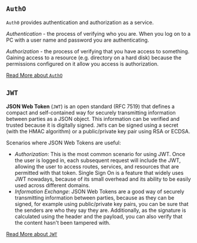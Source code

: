 ## `AuthO`
`Auth0` provides authentication and authorization as a service.

_Authentication_ - the process of verifying who you are. When you log on to a PC with a user name and password you are authenticating.

_Authorization_ - the process of verifying that you have access to something. Gaining access to a resource (e.g. directory on a hard disk) because the permissions configured on it allow you access is authorization.

[Read More about `AuthO`](https://auth0.com/docs/getting-started/overview)

## `JWT`
__JSON Web Token__ (`JWT`) is an open standard (RFC 7519) that defines a compact and self-contained way for securely transmitting information between parties as a JSON object. This information can be verified and trusted because it is digitally signed. `JWT`s can be signed using a secret (with the HMAC algorithm) or a public/private key pair using RSA or ECDSA.

Scenarios where JSON Web Tokens are useful:
* _Authorization_: This is the most common scenario for using JWT. Once the user is logged in, each subsequent request will include the JWT, allowing the user to access routes, services, and resources that are permitted with that token. Single Sign On is a feature that widely uses JWT nowadays, because of its small overhead and its ability to be easily used across different domains.
* _Information Exchange_: JSON Web Tokens are a good way of securely transmitting information between parties, because as they can be signed, for example using public/private key pairs, you can be sure that the senders are who they say they are. Additionally, as the signature is calculated using the header and the payload, you can also verify that the content hasn't been tampered with.

[Read More about `JWT`](https://auth0.com/docs/jwt)